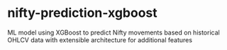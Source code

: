 # nifty-prediction-xgboost
ML model using XGBoost to predict Nifty movements based on historical OHLCV data with extensible architecture for additional features
